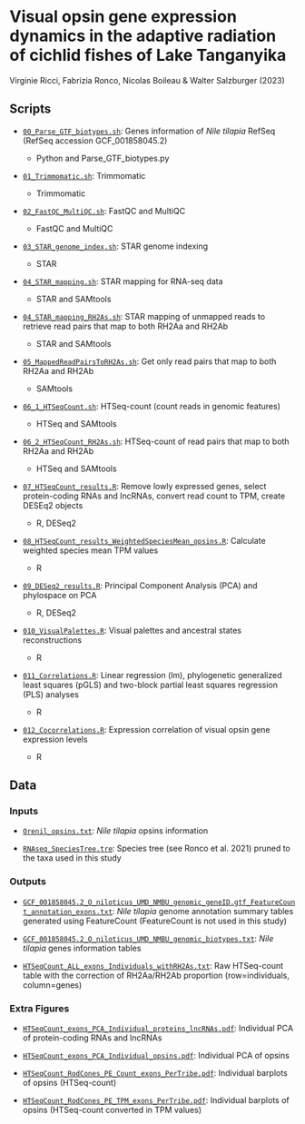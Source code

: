 # Visual opsin gene expression dynamics in the adaptive radiation of cichlid fishes of Lake Tanganyika
Virginie Ricci, Fabrizia Ronco, Nicolas Boileau & Walter Salzburger (2023)

## Scripts

* [`00_Parse_GTF_biotypes.sh`](Scripts/00_Parse_GTF_biotypes.sh): Genes information of _Nile tilapia_ RefSeq (RefSeq accession GCF_001858045.2)
  * Python and Parse_GTF_biotypes.py

* [`01_Trimmomatic.sh`](Scripts/01_Trimmomatic.sh): Trimmomatic
  * Trimmomatic

* [`02_FastQC_MultiQC.sh`](Scripts/02_FastQC_MultiQC.sh): FastQC and MultiQC
  * FastQC and MultiQC

* [`03_STAR_genome_index.sh`](Scripts/03_STAR_genome_index.sh): STAR genome indexing
  * STAR

* [`04_STAR_mapping.sh`](Scripts/04_STAR_mapping.sh): STAR mapping for RNA-seq data
  * STAR and SAMtools

* [`04_STAR_mapping_RH2As.sh`](Scripts/04_STAR_mapping_RH2As.sh): STAR mapping of unmapped reads to retrieve read pairs that map to both RH2Aa and RH2Ab
  * STAR and SAMtools

* [`05_MappedReadPairsToRH2As.sh`](Scripts/05_MappedReadPairsToRH2As.sh): Get only read pairs that map to both RH2Aa and RH2Ab
  * SAMtools

* [`06_1_HTSeqCount.sh`](Scripts/06_HTSeqCount.sh): HTSeq-count (count reads in genomic features)
  * HTSeq and SAMtools

* [`06_2_HTSeqCount_RH2As.sh`](Scripts/06_HTSeqCount_RH2As.sh): HTSeq-count of read pairs that map to both RH2Aa and RH2Ab
  * HTSeq and SAMtools
 
* [`07_HTSeqCount_results.R`](Scripts/HTSeqCount_results.R): Remove lowly expressed genes, select protein-coding RNAs and lncRNAs, convert read count to TPM, create DESEq2 objects
  * R, DESeq2

* [`08_HTSeqCount_results_WeightedSpeciesMean_opsins.R`](Scripts/08_HTSeqCount_results_WeightedSpeciesMean_opsins.R): Calculate weighted species mean TPM values
  * R

* [`09_DESeq2_results.R`](Scripts/09_DESeq2_results.R): Principal Component Analysis (PCA) and phylospace on PCA
  * R, DESeq2

* [`010_VisualPalettes.R`](Scripts/010_VisualPalettes.R): Visual palettes and ancestral states reconstructions
  * R

* [`011_Correlations.R`](Scripts/011_Correlations.R): Linear regression (lm), phylogenetic generalized least squares (pGLS) and two-block partial least squares regression (PLS) analyses
  * R
  
* [`012_Cocorrelations.R`](Scripts/012_Cocorrelations.R): Expression correlation of visual opsin gene expression levels
  * R





## Data

### Inputs

* [`Orenil_opsins.txt`](Data/Orenil_opsins.txt): _Nile tilapia_ opsins information

* [`RNAseq_SpeciesTree.tre`](Data/RNAseq_SpeciesTree.tre): Species tree (see Ronco et al. 2021) pruned to the taxa used in this study

### Outputs

* [`GCF_001858045.2_O_niloticus_UMD_NMBU_genomic_geneID.gtf_FeatureCount_annotation_exons.txt`](Data/GCF_001858045.2_O_niloticus_UMD_NMBU_genomic_geneID.gtf_FeatureCount_annotation_exons.txt): _Nile tilapia_ genome annotation summary tables generated using FeatureCount (FeatureCount is not used in this study)

* [`GCF_001858045.2_O_niloticus_UMD_NMBU_genomic_biotypes.txt`](Data/GCF_001858045.2_O_niloticus_UMD_NMBU_genomic_biotypes.txt): _Nile tilapia_ genes information tables

* [`HTSeqCount_ALL_exons_Individuals_withRH2As.txt`](Data/HTSeqCount_ALL_exons_Individuals_withRH2As.txt): Raw HTSeq-count table with the correction of RH2Aa/RH2Ab proportion (row=individuals, column=genes)

### Extra Figures

* [`HTSeqCount_exons_PCA_Individual_proteins_lncRNAs.pdf`](Data/Extra_figures/HTSeqCount_exons_PCA_Individual_proteins_lncRNAs.pdf): Individual PCA of protein-coding RNAs and lncRNAs

* [`HTSeqCount_exons_PCA_Individual_opsins.pdf`](Data/Extra_figures/HTSeqCount_exons_PCA_Individual_opsins.pdf): Individual PCA of opsins

* [`HTSeqCount_RodCones_PE_Count_exons_PerTribe.pdf`](Data/Extra_figures/HTSeqCount_RodCones_PE_Count_exons_PerTribe.pdf): Individual barplots of opsins (HTSeq-count)

* [`HTSeqCount_RodCones_PE_TPM_exons_PerTribe.pdf`](Data/Extra_figures/HTSeqCount_RodCones_PE_TPM_exons_PerTribe.pdf): Individual barplots of opsins (HTSeq-count converted in TPM values)

